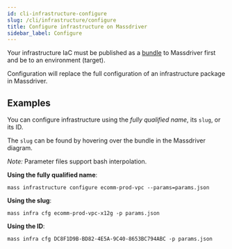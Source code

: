 ```yaml
---
id: cli-infrastructure-configure
slug: /cli/infrastructure/configure
title: Configure infrastructure on Massdriver
sidebar_label: Configure
---
```


Your infrastructure IaC must be published as a [bundle](https://docs.massdriver.cloud/bundles) to Massdriver first and be to an environment (target).

Configuration will replace the full configuration of an infrastructure package in Massdriver.

## Examples

You can configure infrastructure using the _fully qualified name_, its `slug`, or its ID.

The `slug` can be found by hovering over the bundle in the Massdriver diagram.

_Note:_ Parameter files support bash interpolation.

**Using the fully qualified name**:

```shell
mass infrastructure configure ecomm-prod-vpc --params=params.json
```

**Using the slug**:

```shell
mass infra cfg ecomm-prod-vpc-x12g -p params.json
```

**Using the ID**:

```shell
mass infra cfg DC8F1D9B-BD82-4E5A-9C40-8653BC794ABC -p params.json
```
